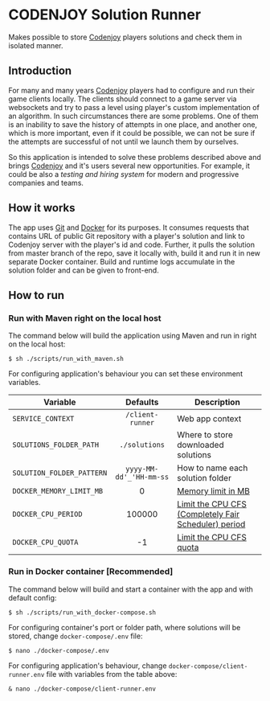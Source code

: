 # CODENJOY Solution Runner
Makes possible to store [Codenjoy][0] players solutions and check them in isolated manner. 

## Introduction
For many and many years [Codenjoy][0] players had to configure and run their game clients locally.
The clients should connect to a game server via websockets and try to pass a level using player's 
custom implementation of an algorithm. In such circumstances there are some problems.
One of them is an inability to save the history of attempts in one place, and another one,
which is more important, even if it could be possible, 
we can not be sure if the attempts are successful of not until we launch them by ourselves.

So this application is intended to solve these problems described above and 
brings [Codenjoy][0] and it's users several new opportunities. For example, 
it could be also a _testing and hiring system_ for modern and progressive
companies and teams.

## How it works
The app uses [Git](https://git-scm.com/) and [Docker](https://www.docker.com/) for its purposes. 
It consumes requests that contains URL of public Git repository with a player's solution
and link to Codenjoy server with the player's id and code. Further, it pulls the solution 
from master branch of the repo, save it locally with, build it and run it in new separate 
Docker container. Build and runtime logs accumulate in the solution folder and can be given 
to front-end.

## How to run
### Run with Maven right on the local host
The command below will build the application using Maven and run in right on the local host:
```
$ sh ./scripts/run_with_maven.sh
```
For configuring application's behaviour you can set these environment variables.

Variable | Defaults | Description
---------|:----------:|------------
`SERVICE_CONTEXT` | `/client-runner` | Web app context
`SOLUTIONS_FOLDER_PATH` | `./solutions` | Where to store downloaded solutions
`SOLUTION_FOLDER_PATTERN` | `yyyy-MM-dd'_'HH-mm-ss` | How to name each solution folder
`DOCKER_MEMORY_LIMIT_MB` | 0 | [Memory limit in MB](https://docs.docker.com/engine/reference/commandline/build/)
`DOCKER_CPU_PERIOD` | 100000 | [Limit the CPU CFS (Completely Fair Scheduler) period](https://docs.docker.com/engine/reference/commandline/build/)
`DOCKER_CPU_QUOTA` | -1 | [Limit the CPU CFS quota](https://docs.docker.com/engine/reference/commandline/build/)

### Run in Docker container  [Recommended]
The command below will build and start a container with the app and with
default config:
```
$ sh ./scripts/run_with_docker-compose.sh
```
For configuring container's port or folder path, where solutions will be stored,
change `docker-compose/.env` file:
```
$ nano ./docker-compose/.env
```
For configuring application's behaviour,
change `docker-compose/client-runner.env` file with variables from the table above:
```
& nano ./docker-compose/client-runner.env
```

[0]: (https://github.com/codenjoyme/codenjoy)
